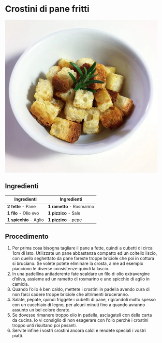 # Crostini di pane fritti

![](../../img/Crostini-di-pane-fritti.webp)

## Ingredienti

| Ingredienti                  | Ingredienti             |
| ---------------------------- | ----------------------- |
| **2 fette** - Pane | **1 rametto** - Rosmarino |
| **1 filo** - Olio evo | **1 pizzico** - Sale |
| **1 spicchio** - Aglio | **1 pizzico** - pepe |

## Procedimento

1. Per prima cosa bisogna tagliare il pane a fette, quindi a cubetti di circa 1cm di lato. Utilizzate un pane abbastanza compatto ed un coltello liscio, con quello seghettato da pane fareste troppe briciole che poi in cottura si bruciano. Se volete potete eliminare la crosta, a me ad esempio piacciono le diverse consistenze quindi la lascio.
2. In una padellina antiaderente fate scaldare un filo di olio extravergine d’oliva, assieme ad un rametto di rosmarino e uno spicchio di aglio in camicia. 
3. Quando l’olio è ben caldo, mettete i crostini in padella avendo cura di non farci cadere troppe briciole che altrimenti bruceranno.
4. Salate, pepate, quindi friggete i cubetti di pane, rigirandoli molto spesso con un cucchiaio di legno, per alcuni minuti fino a quando avranno assunto un bel colore dorato.
5. Se dovesse rimanere troppo olio in padella, asciugateli con della carta da cucina. Io vi consiglio di non esagerare con l’olio perchè i crostini troppo unti risultano poi pesanti.
6. Servite infine i vostri crostini ancora caldi e rendete speciali i vostri piatti.